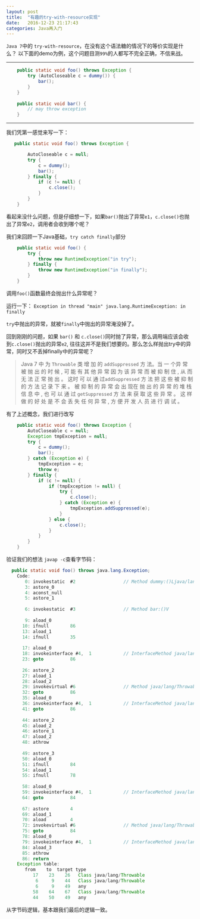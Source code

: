 ```yaml
---
layout: post
title:  "有趣的try-with-resource实现"
date:   2016-12-23 21:17:43
categories: Java再入门
---
```


`Java 7`中的 `try-with-resource`，在没有这个语法糖的情况下的等价实现是什么？
以下面的demo为例，这个问题目测`99%`的人都写不完全正确，不信来战。

---

```java
    public static void foo() throws Exception {
        try (AutoCloseable c = dummy()) {
            bar();
        }
    }
    
    public static void bar() {
        // may throw exception
    }
```

---

我们凭第一感觉来写一下：

```java
   public static void foo() throws Exception {

        AutoCloseable c = null;
        try {
            c = dummy();
            bar();
        } finally {
            if (c != null) {
                c.close();
            }
        }
    }

```

看起来没什么问题，但是仔细想一下，如果`bar()`抛出了异常`e1`，`c.close()`也抛出了异常`e2`，调用者会收到哪个呢？

我们来回顾一下Java基础，`try catch finally`部分

```java
    public static void foo() {
        try {
            throw new RuntimeException("in try");
        } finally {
            throw new RuntimeException("in finally");
        }
    }
```

调用`foo()`函数最终会抛出什么异常呢？

运行一下：
`Exception in thread "main" java.lang.RuntimeException: in finally`

`try`中抛出的异常，就被`finally`中抛出的异常淹没掉了。

回到刚刚的问题，如果 `bar()` 和 `c.close()`同时抛了异常，那么调用端应该会收到`c.close()`抛出的异常`e2`, 往往这并不是我们想要的。那么怎么样抛出try中的异常，同时又不丢掉finally中的异常呢？

> Java 7 中 为 `Throwable` 类 增 加 的 `addSuppressed` 方 法。当 一 个异 常 被 抛 出 的 时 候 , 可 能 有 其 他 异 常 因 为 该 异 常 而 被 抑 制 住 , 从 而 无 法 正 常 抛 出 。 这时 可 以 通 过`addSuppressed` 方 法 把 这 些 被 抑 制 的 方 法 记 录 下 来 。 被 抑 制 的 异 常 会 出 现在 抛 出 的 异 常 的 堆 栈 信 息 中 , 也 可 以 通 过 `getSuppressed` 方 法 来 获 取 这 些 异 常 。 这 样做 的 好 处 是 不 会 丢 失 任 何 异 常 , 方 便 开 发 人 员 进 行 调 试 。

有了上述概念，我们进行改写

```java
    public static void foo() throws Exception {
        AutoCloseable c = null;
        Exception tmpException = null;
        try {
            c = dummy();
            bar();
        } catch (Exception e) {
            tmpException = e;
            throw e;
        } finally {
            if (c != null) {
                if (tmpException != null) {
                    try {
                        c.close();
                    } catch (Exception e) {
                        tmpException.addSuppressed(e);
                    }
                } else {
                    c.close();
                }
            }
        }
    }
```
验证我们的想法 `javap -c`查看字节码：

```java
  public static void foo() throws java.lang.Exception;
    Code:
       0: invokestatic  #2                  // Method dummy:()Ljava/lang/AutoCloseable;
       3: astore_0
       4: aconst_null
       5: astore_1
       
       6: invokestatic  #3                  // Method bar:()V
       
       9: aload_0
      10: ifnull        86
      13: aload_1
      14: ifnull        35
      
      17: aload_0
      18: invokeinterface #4,  1            // InterfaceMethod java/lang/AutoCloseable.close:()V
      23: goto          86
      
      26: astore_2
      27: aload_1
      28: aload_2
      29: invokevirtual #6                  // Method java/lang/Throwable.addSuppressed:(Ljava/lang/Throwable;)V
      32: goto          86
      35: aload_0
      36: invokeinterface #4,  1            // InterfaceMethod java/lang/AutoCloseable.close:()V
      41: goto          86
      
      44: astore_2
      45: aload_2
      46: astore_1
      47: aload_2
      48: athrow
      
      49: astore_3
      50: aload_0
      51: ifnull        84
      54: aload_1
      55: ifnull        78
      
      58: aload_0
      59: invokeinterface #4,  1            // InterfaceMethod java/lang/AutoCloseable.close:()V
      64: goto          84
      
      67: astore        4
      69: aload_1
      70: aload         4
      72: invokevirtual #6                  // Method java/lang/Throwable.addSuppressed:(Ljava/lang/Throwable;)V
      75: goto          84
      78: aload_0
      79: invokeinterface #4,  1            // InterfaceMethod java/lang/AutoCloseable.close:()V
      84: aload_3
      85: athrow
      86: return
    Exception table:
       from    to  target type
          17    23    26   Class java/lang/Throwable
           6     9    44   Class java/lang/Throwable
           6     9    49   any
          58    64    67   Class java/lang/Throwable
          44    50    49   any
```
从字节码逻辑，基本跟我们最后的逻辑一致。

